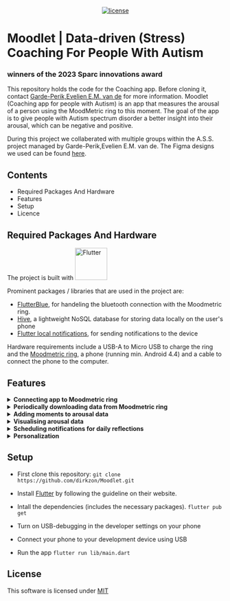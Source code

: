<div align="center">

[![license](https://img.shields.io/badge/license-MIT-green)](LICENSE)
</div>

# Moodlet | Data-driven (Stress) Coaching For People With Autism

### **winners of the 2023 Sparc innovations award**

This repository holds the code for the Coaching app. Before cloning it, contact [Garde-Perik,Evelien E.M. van de](mailto:e.vandegarde@fontys.nl) for more information. Moodlet (Coaching app for people with Autism) is an app that measures the arousal of a person using the MoodMetric ring to this moment. The goal of the app is to give people with Autism spectrum disorder a better insight into their arousal, which can be negative and positive. 

During this project we collaberated with multiple groups within the A.S.S. project managed by Garde-Perik,Evelien E.M. van de. The Figma designs we used can be found [here](https://www.figma.com/proto/JiXk734r2YPBCTL1gH2DWt/S6-Designs?node-id=108%3A2953&scaling=scale-down&page-id=111%3A1154&starting-point-node-id=108%3A2953).

## Contents 
- Required Packages And Hardware
- Features
- Setup
- Licence

## Required Packages And Hardware
The project is built with <a href="https://flutter.dev/"><img src="https://storage.googleapis.com/cms-storage-bucket/ec64036b4eacc9f3fd73.svg" alt="Flutter" width="75"/> </a> 

Prominent packages / libraries that are used in the project are:
* [FlutterBlue](https://pub.dev/packages/flutter_blue), for handeling the bluetooth connection with the Moodmetric ring.
* [Hive](https://pub.dev/packages/hive), a lightweight NoSQL database for storing data locally on the user's phone
* [Flutter local notifications](https://pub.dev/packages/flutter_local_notifications), for sending notifications to the device

Hardware requirements include a USB-A to Micro USB to charge the ring and the [Moodmetric ring](https://moodmetric.com/services/moodmetric-smart-ring/), a phone (running min. Android 4.4) and a cable to connect the phone to the computer.

## Features
<details>
<summary>
<strong> Connecting app to Moodmetric ring </strong>
</summary>
  <table>
  <tr>
    <td height="412" width="200"><img align="right" src="https://user-images.githubusercontent.com/61184232/212034079-4dcf560c-3c30-442d-8ea4-0a226491ae3b.jpg"></td>
    <td align="center">The user is able to connect the ring to the app via Bluetooth. The app is able to store previously linked devices and automatically connect to these on startup.</td>
  </tr>
</table>
</details>
  
<details>
<summary>
<strong> Periodically downloading data from Moodmetric ring</strong>
</summary>
The Moodmetric data is downloaded from the ring with a set time interval. By default this happens every 15 minutes, but the interval can be modified in the code.
</details>

<details>
<summary>
<strong> Adding moments to arousal data</strong>
</summary>
  <table>
  <tr>
    <td height="412" width="200"><img align="right" src="https://user-images.githubusercontent.com/61184232/212047490-69acd552-8f71-4600-b0a9-f3bb5cc1ae95.jpg"></td>
    <td height="412" width="200"><img align="right" src="https://user-images.githubusercontent.com/61184232/212047568-12b05003-59a0-4b17-a0cd-783710171cd0.jpg"></td>
    <td height="412" width="200"><img align="right" src="https://user-images.githubusercontent.com/61184232/212047620-777e9298-2c4a-45a5-a1d2-096786edb5b4.jpg"></td>
    <td align="center">From both the home and the journal screen, the user can create a 'moment' which consists of a name, a location, a start and an end time. The user is advised to keep track of their daily activities by frequently adding moments. In a moment the user can also fill in the Self Assessment Manikin (SAM) to describe their feelings and there is also another free text field for further notes.</td>
  </tr>
    <tr>
      <td height="412" width="200"><img align="right" src="https://user-images.githubusercontent.com/61184232/212047763-db2d629d-3866-4d6c-bca5-9589de242720.jpg"></td>
    <td colspan="3" align="center">When a moment is saved, the app also checks the average, peak and low Moodmetric level in the timeframe specified in the moment. These values are displayed on the     details page of the specific moment. On this page the moment can also be edited or deleted.</td>
  </tr>
</table>
</details>

<details>
<summary>
<strong> Visualising arousal data</strong>
</summary>
  <table>
  <tr>
    <td height="412" width="200"><img align="right" src="https://user-images.githubusercontent.com/61184232/212047899-e7c99d02-15e9-4f1c-8f8d-16307544c6fd.jpeg"></td>
    <td height="412" width="200"><img align="right" src="https://user-images.githubusercontent.com/61184232/212047953-d43af11b-9789-4072-ac72-f62ea4068664.jpeg"></td>
    <td height="412" width="200"><img align="right" src="https://user-images.githubusercontent.com/61184232/212048024-95ae6495-e886-4124-a1af-99117b90e912.jpeg"></td>
    <td align="center">On the home screen of the app, the arousal data collected from the Moodmetric ring of the current day is displayed in a graph. In the journal screen you can also       look back at the same graph for other days, but also weeks and months.</td>
  </tr>
</table>
</details>


<details>
<summary>
<strong> Scheduling notifications for daily reflections</strong>
</summary>
  <table>
  <tr>
    <td height="180" width="200"><img align="right" src="https://user-images.githubusercontent.com/61184232/212048425-8aac8c35-ff55-4e81-854d-d8db1f1ba18e.jpg"></td>
    <td align="center">We would like to give the user the option to relect on their day. To do this the app can send a notification to the user on a specific time. This notification will direct the user to a page which will give them thier arousal data and moments on that specific day</td>
    </tr>
    <tr>
      <td height="412" width="200"><img align="right" src="https://user-images.githubusercontent.com/61184232/212048807-74c69874-7c2e-4a43-996d-7c29e4029162.jpg"></td>
<td align="center">
Of course the user will be able to set the reflection time to thier liking or turn off the notification completely.</td>
  </tr>
  </table>
</details>

<details>
<summary>
<strong> Personalization</strong>
</summary>
  <table>
  <tr>
    <td height="412" width="200"><img align="right" src="https://user-images.githubusercontent.com/61184232/212048875-5be454a0-ea2d-4557-bf25-7c686ab5c6a2.jpg"></td>
    <td align="center">
  The app also provides the user with a handful of customization options. The user can switch the app to dark mode for a better personal experience, but we also         recommend the user to tell us their name and birthday so that Moodlet can call them by their name and congratulate them on their birthday.</td>
  </tr>
</table>
</details>

## Setup
- First clone this repository:
`git clone https://github.com/dirkzon/Moodlet.git`

- Install [Flutter](https://docs.flutter.dev/get-started/install) by following the guideline on their website.

- Intall the dependencies (includes the necessary packages).
`flutter pub get`

- Turn on USB-debugging in the developer settings on your phone 

- Connect your phone to your development device using USB

- Run the app
`flutter run lib/main.dart`

## License

This software is licensed under [MIT](LICENSE)
